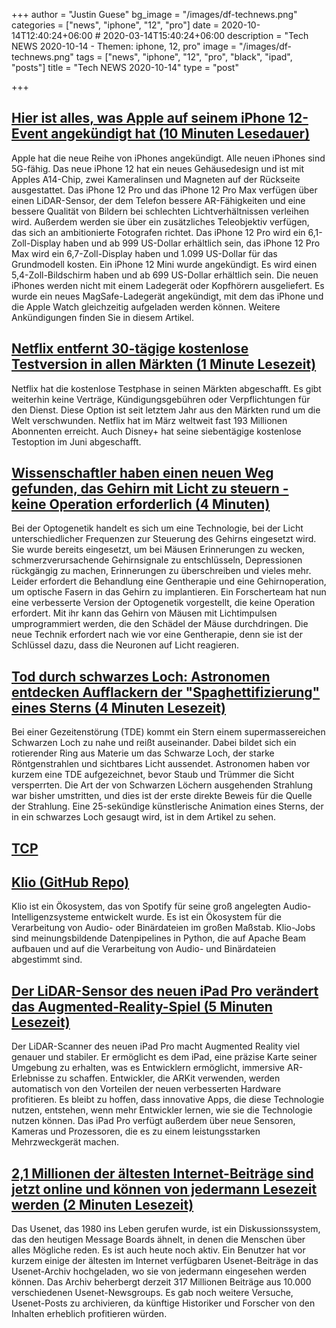 +++
author = "Justin Guese"
bg_image = "/images/df-technews.png"
categories = ["news", "iphone", "12", "pro"]
date = 2020-10-14T12:40:24+06:00 # 2020-03-14T15:40:24+06:00
description = "Tech NEWS 2020-10-14 - Themen: iphone, 12, pro"
image = "/images/df-technews.png"
tags = ["news", "iphone", "12", "pro", "black", "ipad", "posts"]
title = "Tech NEWS 2020-10-14"
type = "post"

+++

## [Hier ist alles, was Apple auf seinem iPhone 12-Event angekündigt hat (10 Minuten Lesedauer)](https://www.cnbc.com/2020/10/13/apple-iphone-event-live-updates.html/1/01000175269554a4-ecf6da1f-1594-40b7-a26b-56ae7ec3d845-000000/TEdmVjdwj_Mq3f-ack1STIeKVCa5-IMvmpMyl3P8tLQ=162)

 Apple hat die neue Reihe von iPhones angekündigt. Alle neuen iPhones sind 5G-fähig. Das neue iPhone 12 hat ein neues Gehäusedesign und ist mit Apples A14-Chip, zwei Kameralinsen und Magneten auf der Rückseite ausgestattet. Das iPhone 12 Pro und das iPhone 12 Pro Max verfügen über einen LiDAR-Sensor, der dem Telefon bessere AR-Fähigkeiten und eine bessere Qualität von Bildern bei schlechten Lichtverhältnissen verleihen wird. Außerdem werden sie über ein zusätzliches Teleobjektiv verfügen, das sich an ambitionierte Fotografen richtet. Das iPhone 12 Pro wird ein 6,1-Zoll-Display haben und ab 999 US-Dollar erhältlich sein, das iPhone 12 Pro Max wird ein 6,7-Zoll-Display haben und 1.099 US-Dollar für das Grundmodell kosten. Ein iPhone 12 Mini wurde angekündigt. Es wird einen 5,4-Zoll-Bildschirm haben und ab 699 US-Dollar erhältlich sein. Die neuen iPhones werden nicht mit einem Ladegerät oder Kopfhörern ausgeliefert. Es wurde ein neues MagSafe-Ladegerät angekündigt, mit dem das iPhone und die Apple Watch gleichzeitig aufgeladen werden können. Weitere Ankündigungen finden Sie in diesem Artikel.

## [Netflix entfernt 30-tägige kostenlose Testversion in allen Märkten (1 Minute Lesezeit)](https://thestreamable.com/news/netflix-removes-30-day-free-trial-across-markets/1/01000175269554a4-ecf6da1f-1594-40b7-a26b-56ae7ec3d845-000000/EINHqafovKpsod_09sbwWnHCgGSzHe6K0GuOOxZ6E7Q=162)

 Netflix hat die kostenlose Testphase in seinen Märkten abgeschafft. Es gibt weiterhin keine Verträge, Kündigungsgebühren oder Verpflichtungen für den Dienst. Diese Option ist seit letztem Jahr aus den Märkten rund um die Welt verschwunden. Netflix hat im März weltweit fast 193 Millionen Abonnenten erreicht. Auch Disney+ hat seine siebentägige kostenlose Testoption im Juni abgeschafft.

## [Wissenschaftler haben einen neuen Weg gefunden, das Gehirn mit Licht zu steuern - keine Operation erforderlich (4 Minuten)](https://singularityhub.com/2020/10/13/scientists-found-a-new-way-to-control-the-brain-with-light-no-surgery-required//1/01000175269554a4-ecf6da1f-1594-40b7-a26b-56ae7ec3d845-000000/ofKFB0ESqA-jWo2A1hHzRHcq8bE_KnORO_lIWxCuT64=162)

 Bei der Optogenetik handelt es sich um eine Technologie, bei der Licht unterschiedlicher Frequenzen zur Steuerung des Gehirns eingesetzt wird. Sie wurde bereits eingesetzt, um bei Mäusen Erinnerungen zu wecken, schmerzverursachende Gehirnsignale zu entschlüsseln, Depressionen rückgängig zu machen, Erinnerungen zu überschreiben und vieles mehr. Leider erfordert die Behandlung eine Gentherapie und eine Gehirnoperation, um optische Fasern in das Gehirn zu implantieren. Ein Forscherteam hat nun eine verbesserte Version der Optogenetik vorgestellt, die keine Operation erfordert. Mit ihr kann das Gehirn von Mäusen mit Lichtimpulsen umprogrammiert werden, die den Schädel der Mäuse durchdringen. Die neue Technik erfordert nach wie vor eine Gentherapie, denn sie ist der Schlüssel dazu, dass die Neuronen auf Licht reagieren.

## [Tod durch schwarzes Loch: Astronomen entdecken Aufflackern der "Spaghettifizierung" eines Sterns (4 Minuten Lesezeit)](https://arstechnica.com/science/2020/10/death-by-black-hole-astronomers-spot-flare-from-spaghettification-of-star//1/01000175269554a4-ecf6da1f-1594-40b7-a26b-56ae7ec3d845-000000/BlhFdgVlQpDb18vWnfdzFUXLiJDfr_2C-bPoDwQx1XY=162)

 Bei einer Gezeitenstörung (TDE) kommt ein Stern einem supermassereichen Schwarzen Loch zu nahe und reißt auseinander. Dabei bildet sich ein rotierender Ring aus Materie um das Schwarze Loch, der starke Röntgenstrahlen und sichtbares Licht aussendet. Astronomen haben vor kurzem eine TDE aufgezeichnet, bevor Staub und Trümmer die Sicht versperrten. Die Art der von Schwarzen Löchern ausgehenden Strahlung war bisher umstritten, und dies ist der erste direkte Beweis für die Quelle der Strahlung. Eine 25-sekündige künstlerische Animation eines Sterns, der in ein schwarzes Loch gesaugt wird, ist in dem Artikel zu sehen.

## [TCP](https://lowlvl.org//1/01000175269554a4-ecf6da1f-1594-40b7-a26b-56ae7ec3d845-000000/E1yLC3ugp64FO4VxVgRHZ5HUR13ygB2TIsbgRE_tjbs=162)



## [Klio (GitHub Repo)](https://github.com/spotify/klio/1/01000175269554a4-ecf6da1f-1594-40b7-a26b-56ae7ec3d845-000000/PCazdSoxY1UJmXzimpGJK-E8l2kBzh1jQQxbY0AIdmE=162)

 Klio ist ein Ökosystem, das von Spotify für seine groß angelegten Audio-Intelligenzsysteme entwickelt wurde. Es ist ein Ökosystem für die Verarbeitung von Audio- oder Binärdateien im großen Maßstab. Klio-Jobs sind meinungsbildende Datenpipelines in Python, die auf Apache Beam aufbauen und auf die Verarbeitung von Audio- und Binärdateien abgestimmt sind.

## [Der LiDAR-Sensor des neuen iPad Pro verändert das Augmented-Reality-Spiel (5 Minuten Lesezeit)](https://heartbeat.fritz.ai/the-new-ipad-pros-lidar-sensor-changes-the-augmented-reality-game-5ee067058a7a/1/01000175269554a4-ecf6da1f-1594-40b7-a26b-56ae7ec3d845-000000/_tessgdKfzDibfmBsK965TRu71OO-3nVj2TyJIvQmjs=162)

 Der LiDAR-Scanner des neuen iPad Pro macht Augmented Reality viel genauer und stabiler. Er ermöglicht es dem iPad, eine präzise Karte seiner Umgebung zu erhalten, was es Entwicklern ermöglicht, immersive AR-Erlebnisse zu schaffen. Entwickler, die ARKit verwenden, werden automatisch von den Vorteilen der neuen verbesserten Hardware profitieren. Es bleibt zu hoffen, dass innovative Apps, die diese Technologie nutzen, entstehen, wenn mehr Entwickler lernen, wie sie die Technologie nutzen können. Das iPad Pro verfügt außerdem über neue Sensoren, Kameras und Prozessoren, die es zu einem leistungsstarken Mehrzweckgerät machen.

## [2,1 Millionen der ältesten Internet-Beiträge sind jetzt online und können von jedermann Lesezeit werden (2 Minuten Lesezeit)](https://www.vice.com/en/article/pky7km/usenet-archive-utzoo-online/1/01000175269554a4-ecf6da1f-1594-40b7-a26b-56ae7ec3d845-000000/IgbbNXaeR-r-2L6h8tnGaJkcG_8dD37rQU78PeXnTRQ=162)

 Das Usenet, das 1980 ins Leben gerufen wurde, ist ein Diskussionssystem, das den heutigen Message Boards ähnelt, in denen die Menschen über alles Mögliche reden. Es ist auch heute noch aktiv. Ein Benutzer hat vor kurzem einige der ältesten im Internet verfügbaren Usenet-Beiträge in das Usenet-Archiv hochgeladen, wo sie von jedermann eingesehen werden können. Das Archiv beherbergt derzeit 317 Millionen Beiträge aus 10.000 verschiedenen Usenet-Newsgroups. Es gab noch weitere Versuche, Usenet-Posts zu archivieren, da künftige Historiker und Forscher von den Inhalten erheblich profitieren würden.

